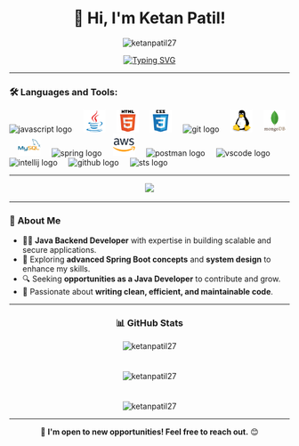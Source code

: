 <h1 align="center">👋 Hi, I'm Ketan Patil!</h1>
<p align="center"> 
  <img src="https://komarev.com/ghpvc/?username=ketanpatil27&label=Profile%20views&color=0e75b6&style=flat" alt="ketanpatil27" width="150" height="30"/> 
</p>

<p align="center">
  <a href="https://git.io/typing-svg">
    <img src="https://readme-typing-svg.herokuapp.com?font=Fira+Code&pause=1000&color=0ACFCF&width=600&lines=🚀+Passionate+Java+Backend+Developer...!;Spring+Boot+Enthusiast+%7C+Web+Developer...;Java+Backend+Developer+%7C+Spring+Boot+%7C+Microservices;" alt="Typing SVG" />
  </a>
</p>

---

<h3 align="left">🛠️ Languages and Tools:</h3>


<div align="left">
  <img src="https://cdn.jsdelivr.net/gh/devicons/devicon/icons/javascript/javascript-original.svg" height="40" alt="javascript logo" />
  <img width="12" />
  <img src="https://raw.githubusercontent.com/devicons/devicon/master/icons/java/java-original.svg" height="40" alt="java logo" />
  <img width="12" />
  <img src="https://raw.githubusercontent.com/devicons/devicon/master/icons/html5/html5-original-wordmark.svg" height="40" alt="html5 logo" />
  <img width="12" />
  <img src="https://raw.githubusercontent.com/devicons/devicon/master/icons/css3/css3-original-wordmark.svg" height="40" alt="css3 logo" />
  <img width="12" />
  <img src="https://www.vectorlogo.zone/logos/git-scm/git-scm-icon.svg" height="40" alt="git logo" />
  <img width="12" />
  <img src="https://raw.githubusercontent.com/devicons/devicon/master/icons/linux/linux-original.svg" height="40" alt="linux logo" />
  <img width="12" />
  <img src="https://raw.githubusercontent.com/devicons/devicon/master/icons/mongodb/mongodb-original-wordmark.svg" height="40" alt="mongodb logo" />
  <img width="12" />
  <img src="https://raw.githubusercontent.com/devicons/devicon/master/icons/mysql/mysql-original-wordmark.svg" height="40" alt="mysql logo" />
  <img width="12" />
  <img src="https://www.vectorlogo.zone/logos/springio/springio-icon.svg" height="40" alt="spring logo" />
  <img width="12" />
  <img src="https://raw.githubusercontent.com/devicons/devicon/master/icons/amazonwebservices/amazonwebservices-original-wordmark.svg" height="40" alt="aws logo" />
  <img width="12" />
  <img src="https://www.vectorlogo.zone/logos/getpostman/getpostman-icon.svg" height="40" alt="postman logo" />
  <img width="12" />
  <img src="https://cdn.jsdelivr.net/gh/devicons/devicon/icons/vscode/vscode-original.svg" height="40" alt="vscode logo" />
  <img width="12" />
  <img src="https://upload.wikimedia.org/wikipedia/commons/9/9c/IntelliJ_IDEA_Icon.svg" height="40" alt="intellij logo" />
  <img width="12" />
  <img src="https://cdn.jsdelivr.net/gh/devicons/devicon/icons/github/github-original.svg" height="40" alt="github logo" />
  <img width="12" />
  <img src="https://upload.wikimedia.org/wikipedia/commons/thumb/4/44/Spring_Framework_Logo_2018.svg/1200px-Spring_Framework_Logo_2018.svg.png" height="40" alt="sts logo" />
</div>

---

<p align="center">
  <img src="https://i.giphy.com/media/qgQUggAC3Pfv687qPC/giphy.gif" width="400px">
</p>

---

### 📌 **About Me**  
- 👨‍💻 **Java Backend Developer** with expertise in building scalable and secure applications.  
- 🌱 Exploring **advanced Spring Boot concepts** and **system design** to enhance my skills.  
- 🔍 Seeking **opportunities as a Java Developer** to contribute and grow.  
- 🚀 Passionate about **writing clean, efficient, and maintainable code**.   


---



<div align="center">

### 📊 **GitHub Stats**

<div align="center" style="display: flex; flex-direction: column; align-items: center; gap: 10px;">
  <img src="https://github-readme-stats.vercel.app/api?username=ketanpatil27&show_icons=true&theme=blue-green&locale=en" alt="ketanpatil27" />
  <br/>
  <img src="https://github-readme-streak-stats.herokuapp.com/?user=ketanpatil27&theme=blue-green" alt="ketanpatil27" />
   <br/>
  <img src="https://github-readme-stats.vercel.app/api/top-langs?username=ketanpatil27&show_icons=true&theme=blue-green&locale=en&layout=compact" alt="ketanpatil27" />
</div>



---

🔹 **I'm open to new opportunities! Feel free to reach out.** 😊
</div>


  
